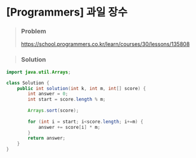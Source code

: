 # [Programmers] 과일 장수



> ### Problem
>
> https://school.programmers.co.kr/learn/courses/30/lessons/135808
>


> ### Solution

```java
import java.util.Arrays;

class Solution {
    public int solution(int k, int m, int[] score) {
        int answer = 0;
        int start = score.length % m;
        
        Arrays.sort(score);
        
        for (int i = start; i<score.length; i+=m) {
            answer += score[i] * m;
        }
        return answer;
    }
}
```

